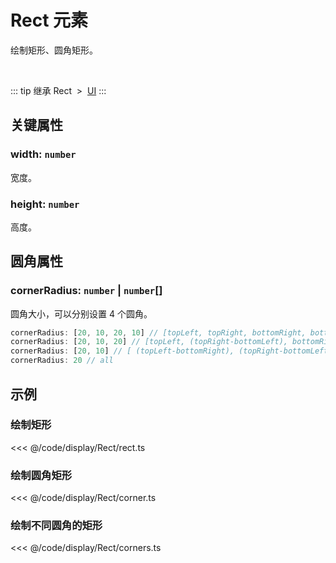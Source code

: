 <script setup>
import Case from '/component/Case.vue'
</script>

# Rect 元素

绘制矩形、圆角矩形。

<case name="Rect" editor=false></case>

<br/>

::: tip 继承
Rect &nbsp;>&nbsp; [UI](./UI.md)
:::

## 关键属性

### width: `number`

宽度。

### height: `number`

高度。

## 圆角属性

### cornerRadius: `number` | `number`[]

圆角大小，可以分别设置 4 个圆角。

```ts
cornerRadius: [20, 10, 20, 10] // [topLeft, topRight, bottomRight, bottomLeft]
cornerRadius: [20, 10, 20] // [topLeft, (topRight-bottomLeft), bottomRight]
cornerRadius: [20, 10] // [ (topLeft-bottomRight), (topRight-bottomLeft)]
cornerRadius: 20 // all
```

<!-- ## 继承元素

### [UI](./UI.md) -->

<!-- ## API

### [Rect](/api/classes/Rect.md) -->

## 示例

<case name="Rect" index=0 editor=false></case>

### 绘制矩形

<<< @/code/display/Rect/rect.ts

<case name="Rect" index=1 editor=false></case>

### 绘制圆角矩形

<<< @/code/display/Rect/corner.ts

<case name="Rect" index=4 editor=false></case>

### 绘制不同圆角的矩形

<<< @/code/display/Rect/corners.ts
